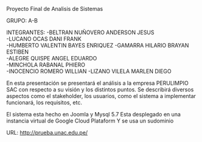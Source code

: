 Proyecto Final de Analisis de Sistemas

GRUPO: A-B

INTEGRANTES:
-BELTRAN NUÑOVERO ANDERSON JESUS  
-LUCANO OCAS DANI FRANK   
-HUMBERTO VALENTIN BAYES ENRIQUEZ 
-GAMARRA HILARIO BRAYAN ESTIBEN   
-ALEGRE QUISPE ANGEL EDUARDO  
-MINCHOLA RABANAL PHIERO  
-INOCENCIO ROMERO WILLIAN 
-LIZANO VILELA MARLEN DIEGO 

En esta presentación se presentará el análisis a la empresa PERULIMPIO SAC con respecto a su visión y los distintos puntos. 
Se describirá diversos aspectos como el stakeholder, los usuarios, como el sistema a implementar funcionará, los requisitos, etc.

El sistema esta hecho en Joomla y Mysql 5.7
Esta desplegado en una instancia virtual de Google Cloud Plataform
Y se usa un sudominio

URL: http://prueba.unac.edu.pe/

